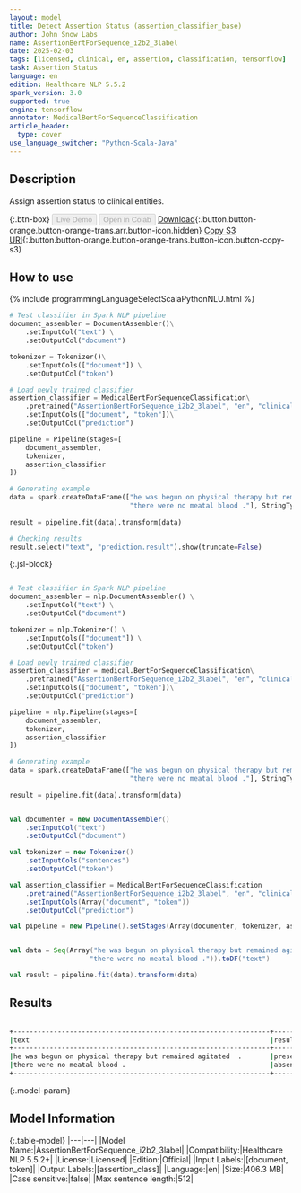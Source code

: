 ```yaml
---
layout: model
title: Detect Assertion Status (assertion_classifier_base)
author: John Snow Labs
name: AssertionBertForSequence_i2b2_3label
date: 2025-02-03
tags: [licensed, clinical, en, assertion, classification, tensorflow]
task: Assertion Status
language: en
edition: Healthcare NLP 5.5.2
spark_version: 3.0
supported: true
engine: tensorflow
annotator: MedicalBertForSequenceClassification
article_header:
  type: cover
use_language_switcher: "Python-Scala-Java"
---
```


## Description

Assign assertion status to clinical entities.

{:.btn-box}
<button class="button button-orange" disabled>Live Demo</button>
<button class="button button-orange" disabled>Open in Colab</button>
[Download](https://s3.amazonaws.com/auxdata.johnsnowlabs.com/clinical/models/AssertionBertForSequence_i2b2_3label_en_5.5.2_3.0_1738591058660.zip){:.button.button-orange.button-orange-trans.arr.button-icon.hidden}
[Copy S3 URI](s3://auxdata.johnsnowlabs.com/clinical/models/AssertionBertForSequence_i2b2_3label_en_5.5.2_3.0_1738591058660.zip){:.button.button-orange.button-orange-trans.button-icon.button-copy-s3}

## How to use



<div class="tabs-box" markdown="1">
{% include programmingLanguageSelectScalaPythonNLU.html %}
  
```python
# Test classifier in Spark NLP pipeline
document_assembler = DocumentAssembler()\
    .setInputCol("text") \
    .setOutputCol("document")

tokenizer = Tokenizer()\
    .setInputCols(["document"]) \
    .setOutputCol("token")

# Load newly trained classifier
assertion_classifier = MedicalBertForSequenceClassification\
    .pretrained("AssertionBertForSequence_i2b2_3label", "en", "clinical/models")\
    .setInputCols(["document", "token"])\
    .setOutputCol("prediction")

pipeline = Pipeline(stages=[
    document_assembler, 
    tokenizer,
    assertion_classifier
])

# Generating example
data = spark.createDataFrame(["he was begun on physical therapy but remained agitated .",
                              "there were no meatal blood ."], StringType()).toDF("text")
                              
result = pipeline.fit(data).transform(data)

# Checking results
result.select("text", "prediction.result").show(truncate=False)


```

{:.jsl-block}
```python

# Test classifier in Spark NLP pipeline
document_assembler = nlp.DocumentAssembler() \
    .setInputCol("text") \
    .setOutputCol("document")

tokenizer = nlp.Tokenizer() \
    .setInputCols(["document"]) \
    .setOutputCol("token")

# Load newly trained classifier
assertion_classifier = medical.BertForSequenceClassification\
    .pretrained("AssertionBertForSequence_i2b2_3label", "en", "clinical/models")\
    .setInputCols(["document", "token"])\
    .setOutputCol("prediction")

pipeline = nlp.Pipeline(stages=[
    document_assembler, 
    tokenizer,
    assertion_classifier
])

# Generating example
data = spark.createDataFrame(["he was begun on physical therapy but remained agitated .",
                              "there were no meatal blood ."], StringType()).toDF("text")
                              
result = pipeline.fit(data).transform(data)

```
```scala

val documenter = new DocumentAssembler() 
    .setInputCol("text") 
    .setOutputCol("document")

val tokenizer = new Tokenizer()
    .setInputCols("sentences")
    .setOutputCol("token")

val assertion_classifier = MedicalBertForSequenceClassification
    .pretrained("AssertionBertForSequence_i2b2_3label", "en", "clinical/models")
    .setInputCols(Array("document", "token"))
    .setOutputCol("prediction")

val pipeline = new Pipeline().setStages(Array(documenter, tokenizer, assertion_classifier))


val data = Seq(Array("he was begun on physical therapy but remained agitated .",
                    "there were no meatal blood .")).toDF("text")

val result = pipeline.fit(data).transform(data)


```
</div>

## Results

```bash

+----------------------------------------------------------------+-------+
|text                                                            |result |
+----------------------------------------------------------------+-------+
|he was begun on physical therapy but remained agitated  .       |present|
|there were no meatal blood .                                    |absent |
+----------------------------------------------------------------+-------+

```

{:.model-param}
## Model Information

{:.table-model}
|---|---|
|Model Name:|AssertionBertForSequence_i2b2_3label|
|Compatibility:|Healthcare NLP 5.5.2+|
|License:|Licensed|
|Edition:|Official|
|Input Labels:|[document, token]|
|Output Labels:|[assertion_class]|
|Language:|en|
|Size:|406.3 MB|
|Case sensitive:|false|
|Max sentence length:|512|
